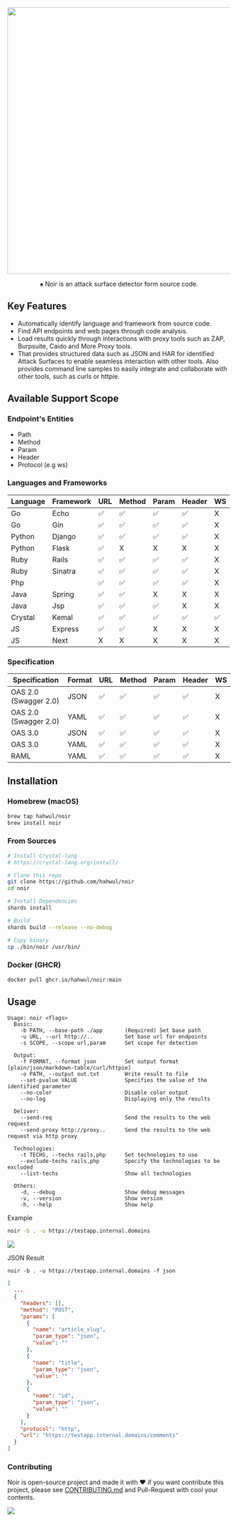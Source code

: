 <div align="center">
  <img src="https://github.com/hahwul/noir/assets/13212227/d4e3d075-9cb0-4ca2-b577-958bfab6ca59" alt="" width="600px;">
  <p>♠️ Noir is an attack surface detector form source code.</p>
</div>

## Key Features
- Automatically identify language and framework from source code.
- Find API endpoints and web pages through code analysis.
- Load results quickly through interactions with proxy tools such as ZAP, Burpsuite, Caido and More Proxy tools.
- That provides structured data such as JSON and HAR for identified Attack Surfaces to enable seamless interaction with other tools. Also provides command line samples to easily integrate and collaborate with other tools, such as curls or httpie.

## Available Support Scope
### Endpoint's Entities
- Path
- Method
- Param
- Header
- Protocol (e.g ws)

### Languages and Frameworks

| Language | Framework | URL | Method | Param | Header | WS |
|----------|-----------|-----|--------|-------|--------|----|
| Go       | Echo      | ✅   | ✅    | ✅     | ✅      | X  |
| Go       | Gin       | ✅   | ✅    | ✅     | ✅      | X  |
| Python   | Django    | ✅   | ✅    | ✅     | ✅      | X  |
| Python   | Flask     | ✅   | X      | X     | X      | X  |
| Ruby     | Rails     | ✅   | ✅      | ✅     | ✅      | X  |
| Ruby     | Sinatra   | ✅   | ✅      | ✅     | ✅      | X  |
| Php      |           | ✅   | ✅      | ✅     | ✅      | X  |
| Java     | Spring    | ✅   | ✅      | X     | X      | X  |
| Java     | Jsp       | ✅   | ✅      | ✅     | X      | X  |
| Crystal  | Kemal     | ✅   | ✅      | ✅     | ✅      | ✅  |
| JS       | Express   | ✅   | ✅      | X     | X      | X  |
| JS       | Next      | X   | X      | X     | X      | X  |

### Specification

| Specification          | Format  | URL | Method | Param | Header | WS |
|------------------------|---------|-----|--------|-------|--------|----|
| OAS 2.0 (Swagger 2.0)  | JSON    | ✅  | ✅     | ✅    | ✅     | X  |
| OAS 2.0 (Swagger 2.0)  | YAML    | ✅  | ✅     | ✅    | ✅     | X  |
| OAS 3.0                | JSON    | ✅  | ✅     | ✅    | ✅     | X  |
| OAS 3.0                | YAML    | ✅  | ✅     | ✅    | ✅     | X  |
| RAML                   | YAML    | ✅  | ✅     | ✅    | ✅     | X  |

## Installation
### Homebrew (macOS)
```bash
brew tap hahwul/noir
brew install noir
```

### From Sources
```bash
# Install Crystal-lang
# https://crystal-lang.org/install/

# Clone this repo
git clone https://github.com/hahwul/noir
cd noir

# Install Dependencies
shards install

# Build
shards build --release --no-debug

# Copy binary
cp ./bin/noir /usr/bin/
```

### Docker (GHCR)
```bash
docker pull ghcr.io/hahwul/noir:main
```

## Usage
```
Usage: noir <flags>
  Basic:
    -b PATH, --base-path ./app       (Required) Set base path
    -u URL, --url http://..          Set base url for endpoints
    -s SCOPE, --scope url,param      Set scope for detection

  Output:
    -f FORMAT, --format json         Set output format [plain/json/markdown-table/curl/httpie]
    -o PATH, --output out.txt        Write result to file
    --set-pvalue VALUE               Specifies the value of the identified parameter
    --no-color                       Disable color output
    --no-log                         Displaying only the results

  Deliver:
    --send-req                       Send the results to the web request
    --send-proxy http://proxy..      Send the results to the web request via http proxy

  Technologies:
    -t TECHS, --techs rails,php      Set technologies to use
    --exclude-techs rails,php        Specify the technologies to be excluded
    --list-techs                     Show all technologies

  Others:
    -d, --debug                      Show debug messages
    -v, --version                    Show version
    -h, --help                       Show help
```

Example
```bash
noir -b . -u https://testapp.internal.domains
```

![](https://github.com/hahwul/noir/assets/13212227/68fb1b3a-dc57-4480-b8cf-e42f452e6706)

JSON Result
```
noir -b . -u https://testapp.internal.domains -f json
```
```json
[
  ...
  {
    "headers": [],
    "method": "POST",
    "params": [
      {
        "name": "article_slug",
        "param_type": "json",
        "value": ""
      },
      {
        "name": "title",
        "param_type": "json",
        "value": ""
      },
      {
        "name": "id",
        "param_type": "json",
        "value": ""
      }
    ],
    "protocol": "http",
    "url": "https://testapp.internal.domains/comments"
  }
]
```

### Contributing
Noir is open-source project and made it with ❤️ 
if you want contribute this project, please see [CONTRIBUTING.md](./CONTRIBUTING.md) and Pull-Request with cool your contents.

![](./CONTRIBUTORS.svg)
